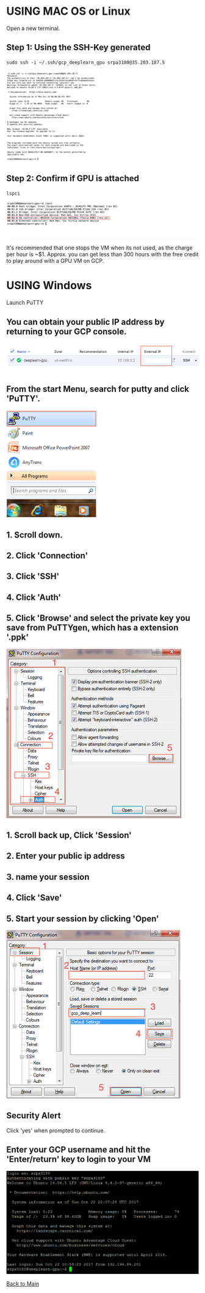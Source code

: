 # USING MAC OS or Linux

Open a new terminal.

## Step 1: Using the SSH-Key generated

```
sudo ssh -i ~/.ssh/gcp_deeplearn_gpu srpa3180@35.203.187.5
```

<kbd>
  <img src="figs/SSH_LOGIN_2_instance_1.png">
</kbd>

## Step 2: Confirm if GPU is attached

```
lspci
```

<kbd>
  <img src="figs/SSH_LOGIN_CONFIRM_GPU.png">
</kbd>

It's recommended that one stops the VM when its not used, as the charge per hour is ~$1. Approx. you can get less than 300 hours with the free credit to play around with a GPU VM on GCP.

# USING Windows

Launch PuTTY

## You can obtain your public IP address by returning to your GCP console.

<kbd>
  <img src="figs/14_ip_address.png">
</kbd>

## From the start Menu, search for putty and click 'PuTTY'. 

<kbd>
  <img src="figs/13_start_putty.png">
</kbd>

## 1. Scroll down.
## 2. Click 'Connection'
## 3. Click 'SSH'
## 4. Click 'Auth'
## 5. Click 'Browse' and select the private key you save from PuTTYgen, which has a extension '.ppk'


<kbd>
  <img src="figs/15_ssh_auth_browse_private_key.png">
</kbd>

## 1. Scroll back up, Click 'Session'
## 2. Enter your public ip address
## 3. name your session
## 4. Click 'Save'
## 5. Start your session by clicking 'Open'

<kbd>
  <img src="figs/16_save.png">
</kbd>

## Security Alert
Click 'yes' when prompted to continue.

## Enter your GCP username and hit the 'Enter/return' key to login to your VM

<kbd>
  <img src="figs/17_login_as.png">
</kbd>

 [Back to Main](https://github.com/s3p02/jupyter_gcp_nvidia-docker_digits/blob/master/README.md)
